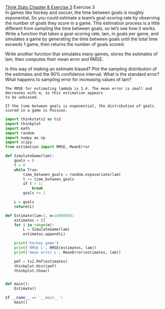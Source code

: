 [Think Stats Chapter 8 Exercise 3](http://greenteapress.com/thinkstats2/html/thinkstats2009.html#toc77)
Exercise 3  
In games like hockey and soccer, the time between goals is roughly exponential. So you could estimate a team’s goal-scoring rate by observing the number of goals they score in a game. This estimation process is a little different from sampling the time between goals, so let’s see how it works.
Write a function that takes a goal-scoring rate, lam, in goals per game, and simulates a game by generating the time between goals until the total time exceeds 1 game, then returns the number of goals scored.

Write another function that simulates many games, stores the estimates of lam, then computes their mean error and RMSE.

Is this way of making an estimate biased? Plot the sampling distribution of the estimates and the 90% confidence interval. What is the standard error? What happens to sampling error for increasing values of lam?

```
The RMSE for estimating lambda is 1.4. The mean error is small and decreases with m, so this estimation appears
to be unbiased. 

If the time between goals is exponential, the distribution of goals scored in a game is Poisson.

```



``` python
import thinkstats2 as ts2
import thinkplot
import math
import random
import numpy as np
import scipy
from estimation import RMSE, MeanError

def SimulateGame(lam):
	goals = 0
	t = 0
	while True:
		time_between_goals = random.expovariate(lam)
		t += time_between_goals
		if t > 1:
			break
		goals += 1

	L = goals
	return(L)

def Estimate(lam=2, m=1000000):
	estimates = []
	for i in range(m):
		L = SimulateGame(lam)
		estimates.append(L)

	print('hockey game')
	print('RMSE L', RMSE(estimates, lam))
	print('mean error L', MeanError(estimates, lam))

	pmf = ts2.Pmf(estimates)
	thinkplot.Hist(pmf)
	thinkplot.Show()	


def main():
	Estimate()

if __name__ == '__main__':
	main()	



